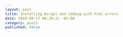 ```yaml
--- 
layout: post
title: Installing mcrypt and xdebug with html_errors
date: 2010-09-17 08:29:21 -05:00
category: posts
published: false
---
```

 
